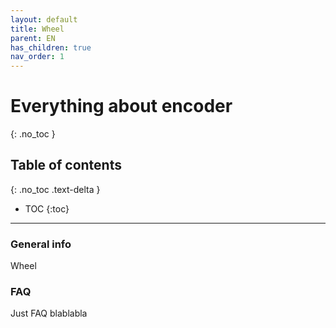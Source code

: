 ```yaml
---
layout: default
title: Wheel
parent: EN
has_children: true
nav_order: 1
---
```


# Everything about encoder
{: .no_toc }

## Table of contents
{: .no_toc .text-delta }

- TOC
  {:toc}

---

### General info
Wheel

### FAQ
Just FAQ blablabla